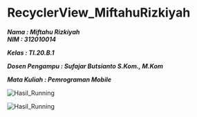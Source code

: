 # RecyclerView_MiftahuRizkiyah

***Nama : Miftahu Rizkiyah*** <br>
***NIM : 312010014***

***Kelas : TI.20.B.1***

***Dosen Pengampu : Sufajar Butsianto S.Kom., M.Kom***

***Mata Kuliah : Pemrograman Mobile***

![Hasil_Running](PraktikumAndroid/Picture1.png)

![Hasil_Running](pict/Picture2.png)

